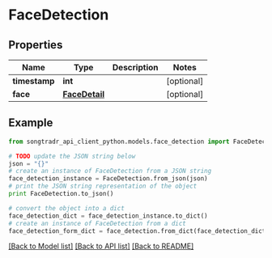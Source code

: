 # FaceDetection


## Properties
Name | Type | Description | Notes
------------ | ------------- | ------------- | -------------
**timestamp** | **int** |  | [optional] 
**face** | [**FaceDetail**](FaceDetail.md) |  | [optional] 

## Example

```python
from songtradr_api_client_python.models.face_detection import FaceDetection

# TODO update the JSON string below
json = "{}"
# create an instance of FaceDetection from a JSON string
face_detection_instance = FaceDetection.from_json(json)
# print the JSON string representation of the object
print FaceDetection.to_json()

# convert the object into a dict
face_detection_dict = face_detection_instance.to_dict()
# create an instance of FaceDetection from a dict
face_detection_form_dict = face_detection.from_dict(face_detection_dict)
```
[[Back to Model list]](../README.md#documentation-for-models) [[Back to API list]](../README.md#documentation-for-api-endpoints) [[Back to README]](../README.md)


